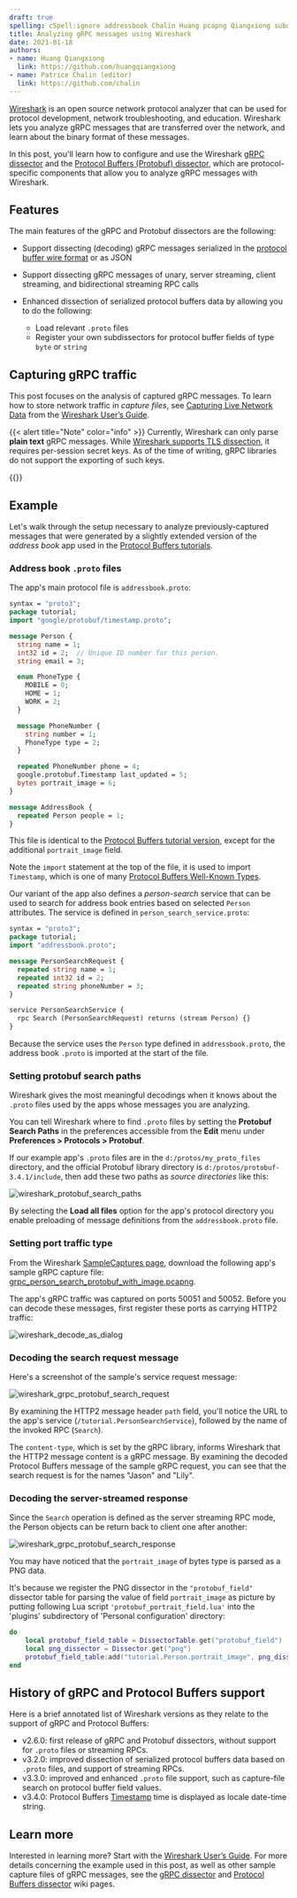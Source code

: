 ```yaml
---
draft: true
spelling: cSpell:ignore addressbook Chalin Huang pcapng Qiangxiong subdissectors tcpdump Wireshark
title: Analyzing gRPC messages using Wireshark
date: 2021-01-18
authors:
- name: Huang Qiangxiong
  link: https://github.com/huangqiangxiong
- name: Patrice Chalin (editor)
  link: https://github.com/chalin
---
```


[Wireshark](https://www.wireshark.org) is an open source network protocol
analyzer that can be used for protocol development, network troubleshooting, and
education. Wireshark lets you analyze gRPC messages that are transferred over
the network, and learn about the binary format of these messages.

In this post, you'll learn how to configure and use the Wireshark [gRPC
dissector][] and the [Protocol Buffers (Protobuf) dissector][pbd], which are
protocol-specific components that allow you to analyze gRPC messages with
Wireshark.

## Features

The main features of the gRPC and Protobuf dissectors are the following:

- Support dissecting (decoding) gRPC messages serialized in the
  [protocol buffer wire format][] or as JSON

- Support dissecting gRPC messages of unary, server streaming, client streaming,
  and bidirectional streaming RPC calls

- Enhanced dissection of serialized protocol buffers data by allowing
  you to do the following:
  - Load relevant `.proto` files
  - Register your own subdissectors for protocol buffer fields of type `byte` or
    `string`

## Capturing gRPC traffic

This post focuses on the analysis of captured gRPC messages. To learn how to
store network traffic in _capture files_, see [Capturing Live Network Data][]
from the [Wireshark User’s Guide][].

{{< alert title="Note" color="info" >}}
  Currently, Wireshark can only parse **plain text** gRPC messages. While
  [Wireshark supports TLS dissection][], it requires per-session secret keys. As
  of the time of writing, gRPC libraries do not support the exporting of such
  keys.

  [Wireshark supports TLS dissection]: https://gitlab.com/wireshark/wireshark/-/wikis/tls
{{</alert>}}

## Example

Let's walk through the setup necessary to analyze previously-captured messages
that were generated by a slightly extended version of the _address book_ app
used in the [Protocol Buffers tutorials][].

### Address book `.proto` files

The app's main protocol file is `addressbook.proto`:

```protobuf
syntax = "proto3";
package tutorial;
import "google/protobuf/timestamp.proto";

message Person {
  string name = 1;
  int32 id = 2;  // Unique ID number for this person.
  string email = 3;

  enum PhoneType {
    MOBILE = 0;
    HOME = 1;
    WORK = 2;
  }

  message PhoneNumber {
    string number = 1;
    PhoneType type = 2;
  }

  repeated PhoneNumber phone = 4;
  google.protobuf.Timestamp last_updated = 5;
  bytes portrait_image = 6;
}

message AddressBook {
  repeated Person people = 1;
}
```

This file is identical to the [Protocol Buffers tutorial version][pb-ab.proto],
except for the additional `portrait_image` field.

Note the `import` statement at the top of the file, it is used to import
`Timestamp`, which is one of many [Protocol Buffers Well-Known Types][].

Our variant of the app also defines a _person-search_ service that can be used
to search for address book entries based on selected `Person` attributes. The
service is defined in `person_search_service.proto`:

```protobuf
syntax = "proto3";
package tutorial;
import "addressbook.proto";

message PersonSearchRequest {
  repeated string name = 1;
  repeated int32 id = 2;
  repeated string phoneNumber = 3;
}

service PersonSearchService {
  rpc Search (PersonSearchRequest) returns (stream Person) {}
}
```

Because the service uses the `Person` type defined in `addressbook.proto`,
the address book `.proto` is imported at the start of the file.

### Setting protobuf search paths

Wireshark gives the most meaningful decodings when it knows about the `.proto`
files used by the apps whose messages you are analyzing.

You can tell Wireshark where to find `.proto` files by setting the **Protobuf
Search Paths** in the preferences accessible from the **Edit** menu under
**Preferences \> Protocols \> Protobuf**.

If our example app's `.proto` files are in the `d:/protos/my_proto_files` directory,
and the official Protobuf library directory is
`d:/protos/protobuf-3.4.1/include`, then add these two paths as _source
directories_ like this:

<!--
TODO: Remove the "For searching", or at least change it to "Paths to", which would be more grammatically correct.
TODO: Is the path "C:\Users\...protobuf_search_paths" actually part of the dialog? If not, can you remove it?
-->
![wireshark_protobuf_search_paths](/img/wireshark_protobuf_search_paths.png)

By selecting the **Load all files** option for the app's protocol directory you
enable preloading of message definitions from the `addressbook.proto` file.

### Setting port traffic type

From the Wireshark [SampleCaptures page][], download the following app's sample gRPC capture file:
[grpc_person_search_protobuf_with_image.pcapng][].

<!--
TODO: Why port 50052? I'm not seeing any traffic over port 50052 in the
      screenshots. Is it actually used?
-->
The app's gRPC traffic was captured on ports 50051 and 50052. Before you can
decode these messages, first register these ports as carrying HTTP2 traffic:

<!--
TODO: Clarify: how does the user access this configuration pane?
TODO: Is the port 18127 relevant to this blog post, if not, can you remove it?
TODO: Is the path "C:\Users\...decode_as_entries" actually part of the dialog? If not, can you remove it?
-->
![wireshark_decode_as_dialog](/img/wireshark_decode_as_dialog.png)

### Decoding the search request message

<!--
TODO: What are the steps that the user needs to follow before the user can see
      the decoded message as shown in the screenshot?
-->
Here's a screenshot of the sample's service request message:

<!--
TODO: Can you remove the commentary text (in blue) from the image. Such text is
      best placed in the body of the post (it makes it easier to edit, and
      eventually possibly translate into other languages :))

TODO: If a users opens up the "GRPC_Message" section in that display, what will
      be shown?
-->
![wireshark_grpc_protobuf_search_request](/img/wireshark_grpc_protobuf_search_request.png)

By examining the HTTP2 message header `path` field, you'll notice the URL to the
app's service (`/tutorial.PersonSearchService`), followed by the name of the
invoked RPC (`Search`).

The `content-type`, which is set by the gRPC library, informs Wireshark that the
HTTP2 message content is a gRPC message. By examining the decoded Protocol
Buffers message of the sample gRPC request, you can see that the search request
is for the names "Jason" and "Lily".

### Decoding the server-streamed response

Since the `Search` operation is defined as the server streaming RPC mode, the
Person objects can be return back to client one after another:

<!--

TODO: The response is sent over port 51035. Does a user need to configure the
      "decoding as" HTTP2 for this port?

      It might also be worth mentioning to the reader how we know that 51035 is the response port.
-->
![wireshark_grpc_protobuf_search_response](/img/wireshark_grpc_protobuf_search_response.png)

You may have noticed that the `portrait_image` of bytes type is parsed as a
PNG data.
<!--
TODO: Question: does the user actually see the image? If so, that isn't obvious from the screenshot.

FIXME: Regarding the start of the sentence above: "You may have noticed that
       ..." The user can't notice the decoding of the image because we haven't
       guided them in setting up the PNG dissector prior to this point.

Suggestion: Actually, I suggest that we drop the details concerning the
       setup of the image dissector, and simply refer any interested reader to
       https://gitlab.com/wireshark/wireshark/-/wikis/Protobuf#protobuf-field-subdissectors.
       We can simply mention that subdissectors, like the PNG dissector can be
       registered. Let me know what you think.
-->
It's because we register the PNG dissector in the `"protobuf_field"`
dissector table for parsing the value of field `portrait_image` as picture by
putting following Lua script `'protobuf_portrait_field.lua'` into the 'plugins'
subdirectory of 'Personal configuration' directory:

```lua
do
    local protobuf_field_table = DissectorTable.get("protobuf_field")
    local png_dissector = Dissector.get("png")
    protobuf_field_table:add("tutorial.Person.portrait_image", png_dissector)
end
```

## History of gRPC and Protocol Buffers support

Here is a brief annotated list of Wireshark versions as they relate to the
support of gRPC and Protocol Buffers:

- v2.6.0: first release of gRPC and Protobuf dissectors, without
  support for `.proto` files or streaming RPCs.
- v3.2.0: improved dissection of serialized protocol buffers data based on
  `.proto` files, and support of streaming RPCs.
- v3.3.0: improved and enhanced `.proto` file support, such as capture-file
  search on protocol buffer field values.
- v3.4.0: Protocol Buffers [Timestamp][] time is displayed as locale date-time
  string.

## Learn more

Interested in learning more? Start with the [Wireshark User’s Guide][]. For more
details concerning the example used in this post, as well as other sample
capture files of gRPC messages, see the [gRPC dissector][] and [Protocol Buffers
dissector][pbd] wiki pages.


[Capturing Live Network Data]: https://www.wireshark.org/docs/wsug_html_chunked/ChapterCapture.html
[gRPC dissector]: https://gitlab.com/wireshark/wireshark/-/wikis/gRPC
[grpc_person_search_protobuf_with_image.pcapng]: https://gitlab.com/wireshark/wireshark/-/wikis/uploads/f6fcdceb0248669c0b057bd15d45ab6f/grpc_person_search_protobuf_with_image.pcapng
[pb-ab.proto]: https://github.com/protocolbuffers/protobuf/blob/master/examples/addressbook.proto
[protocol buffer wire format]: https://developers.google.com/protocol-buffers/docs/encoding
[pbd]: https://gitlab.com/wireshark/wireshark/-/wikis/Protobuf
[Protocol Buffers tutorials]: https://developers.google.com/protocol-buffers/docs/tutorials
[Protocol Buffers Well-Known Types]: https://developers.google.com/protocol-buffers/docs/reference/google.protobuf
[SampleCaptures page]: https://gitlab.com/wireshark/wireshark/-/wikis/SampleCaptures
[Timestamp]: https://developers.google.com/protocol-buffers/docs/reference/google.protobuf#google.protobuf.Timestamp
[Wireshark User’s Guide]: https://www.wireshark.org/docs/wsug_html_chunked/

